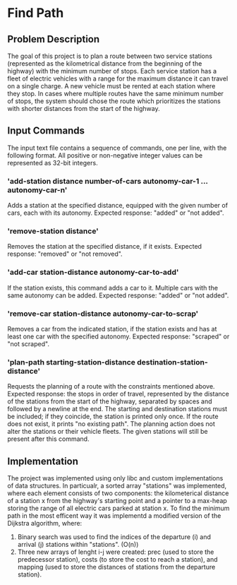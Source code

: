# Find Path

## Problem Description
The goal of this project is to plan a route between two service stations (represented as the kilometrical distance from the beginning of the highway) with the minimum number of stops. Each service station has a fleet of electric vehicles with a range for the maximum distance it can travel on a single charge. A new vehicle must be rented at each station where they stop. 
In cases where multiple routes have the same minimum number of stops, the system should chose the route which prioritizes the stations with shorter distances from the start of the highway.

## Input Commands

The input text file contains a sequence of commands, one per line, with the following format. All positive or non-negative integer values can be represented as 32-bit integers.

### 'add-station distance number-of-cars autonomy-car-1 ... autonomy-car-n'

Adds a station at the specified distance, equipped with the given number of cars, each with its autonomy. Expected response: "added" or "not added".

### 'remove-station distance'

Removes the station at the specified distance, if it exists. Expected response: "removed" or "not removed".

### 'add-car station-distance autonomy-car-to-add'

If the station exists, this command adds a car to it. Multiple cars with the same autonomy can be added. Expected response: "added" or "not added".

### 'remove-car station-distance autonomy-car-to-scrap'
Removes a car from the indicated station, if the station exists and has at least one car with the specified autonomy. Expected response: "scraped" or "not scraped".

### 'plan-path starting-station-distance destination-station-distance'
Requests the planning of a route with the constraints mentioned above. Expected response: the stops in order of travel, represented by the distance of the stations from the start of the highway, separated by spaces and followed by a newline at the end. The starting and destination stations must be included; if they coincide, the station is printed only once. If the route does not exist, it prints "no existing path". The planning action does not alter the stations or their vehicle fleets. The given stations will still be present after this command.

## Implementation
The project was implemented using only libc and custom implementations of data structures. In particualr, a sorted array "stations" was implemented, where each element consists of two components: the kilometerical distance of a station x from the highway's starting point and a pointer to a max-heap storing the range of all electric cars parked at station x.
To find the minimum path in the most efficent way it was implementd a modified version of the Dijkstra algorithm, where:
1. Binary search was used to find the indices of the departure (i) and arrival (j) stations within "stations". (O(n))
2. Three new arrays of lenght i-j were created: prec (used to store the predecessor station), costs (to store the cost to reach a station), and mapping (used to store the distances of stations from the departure station).

